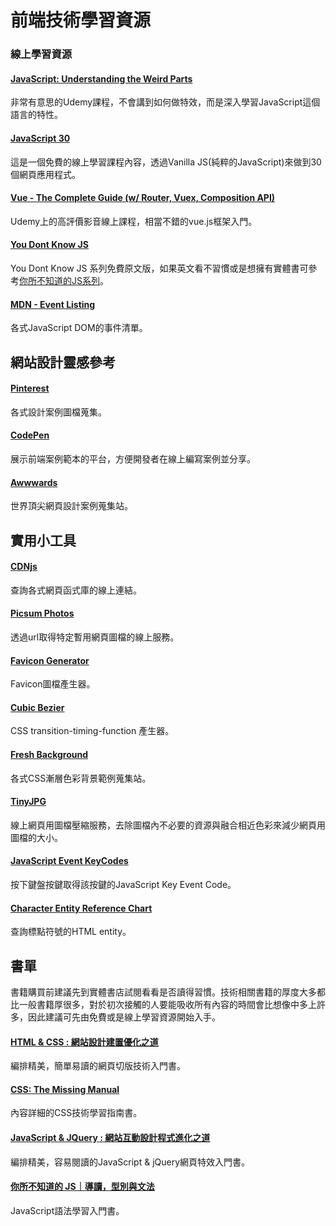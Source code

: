 # 前端技術學習資源

### 線上學習資源

#### [JavaScript: Understanding the Weird Parts](https://www.udemy.com/course/understand-javascript/)

非常有意思的Udemy課程，不會講到如何做特效，而是深入學習JavaScript這個語言的特性。

#### [JavaScript 30](https://javascript30.com/)

這是一個免費的線上學習課程內容，透過Vanilla JS(純粹的JavaScript)來做到30個網頁應用程式。

#### [Vue - The Complete Guide (w/ Router, Vuex, Composition API)](https://www.udemy.com/course/vuejs-2-the-complete-guide/)

Udemy上的高評價影音線上課程，相當不錯的vue.js框架入門。

#### [You Dont Know JS](https://github.com/getify/You-Dont-Know-JS)

You Dont Know JS 系列免費原文版，如果英文看不習慣或是想擁有實體書可參考[你所不知道的JS系列](https://www.books.com.tw/products/0010709452?loc=P_br_r0vq68ygz_D_2aabd0_B_1)。

#### [MDN - Event Listing](https://developer.mozilla.org/en-US/docs/Web/Events#event_listing)

各式JavaScript DOM的事件清單。

## 網站設計靈感參考

#### [Pinterest](https://www.pinterest.com/)

各式設計案例圖檔蒐集。

#### [CodePen](https://codepen.io/trending)

展示前端案例範本的平台，方便開發者在線上編寫案例並分享。

#### [Awwwards](https://www.awwwards.com/)

世界頂尖網頁設計案例蒐集站。

## 實用小工具

#### [CDNjs](https://cdnjs.com/)

查詢各式網頁函式庫的線上連結。

#### [Picsum Photos](https://picsum.photos/)

透過url取得特定暫用網頁圖檔的線上服務。

#### [Favicon Generator](https://www.favicon-generator.org/)

Favicon圖檔產生器。

#### [Cubic Bezier](https://cubic-bezier.com/#.17,.67,.83,.67)

CSS transition-timing-function 產生器。

#### [Fresh Background](https://webgradients.com/)

各式CSS漸層色彩背景範例蒐集站。

#### [TinyJPG](https://tinyjpg.com/)

線上網頁用圖檔壓縮服務，去除圖檔內不必要的資源與融合相近色彩來減少網頁用圖檔的大小。

#### [JavaScript Event KeyCodes](http://keycode.info/)

按下鍵盤按鍵取得該按鍵的JavaScript Key Event Code。

#### [Character Entity Reference Chart](https://dev.w3.org/html5/html-author/charref)

查詢標點符號的HTML entity。

## 書單

書籍購買前建議先到實體書店試閱看看是否讀得習慣。技術相關書籍的厚度大多都比一般書籍厚很多，對於初次接觸的人要能吸收所有內容的時間會比想像中多上許多，因此建議可先由免費或是線上學習資源開始入手。

#### [HTML & CSS : 網站設計建置優化之道](https://www.tenlong.com.tw/products/9789862765012)

編排精美，簡單易讀的網頁切版技術入門書。

#### [CSS: The Missing Manual](https://www.tenlong.com.tw/products/9789864761418?list_name=sp)

內容詳細的CSS技術學習指南書。

#### [JavaScript & JQuery : 網站互動設計程式進化之道](https://www.tenlong.com.tw/products/9789863478164)

編排精美，容易閱讀的JavaScript & jQuery網頁特效入門書。

#### [你所不知道的 JS｜導讀，型別與文法](https://www.tenlong.com.tw/products/9789863479666?list_name=sp)

JavaScript語法學習入門書。




